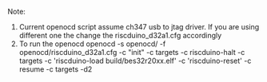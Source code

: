 Note:
  1. Current openocd script assume ch347 usb to jtag driver. If you are using different one the change the riscduino_d32a1.cfg accordingly
  2. To run the openocd
      openocd -s openocd/  -f openocd/riscduino_d32a1.cfg -c "init" -c targets -c riscduino-halt -c targets -c 'riscduino-load build/bes32r20xx.elf' -c 'riscduino-reset' -c resume -c targets -d2
